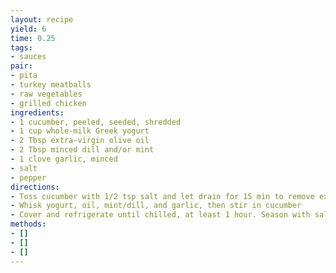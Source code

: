 ```yaml
---
layout: recipe
yield: 6
time: 0.25
tags:
- sauces
pair:
- pita
- turkey meatballs
- raw vegetables
- grilled chicken
ingredients:
- 1 cucumber, peeled, seeded, shredded
- 1 cup whole-milk Greek yogurt
- 2 Tbsp extra-virgin olive oil
- 2 Tbsp minced dill and/or mint
- 1 clove garlic, minced
- salt
- pepper
directions:
- Toss cucumber with 1/2 tsp salt and let drain for 15 min to remove excess water
- Whisk yogurt, oil, mint/dill, and garlic, then stir in cucumber
- Cover and refrigerate until chilled, at least 1 hour. Season with salt and pepper to taste
methods:
- []
- []
- []
---
```

